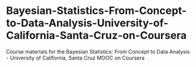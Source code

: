 # Bayesian-Statistics-From-Concept-to-Data-Analysis-University-of-California-Santa-Cruz-on-Coursera
Course materials for the Bayesian Statistics: From Concept to Data Analysis - University of California, Santa Cruz MOOC on Coursera
